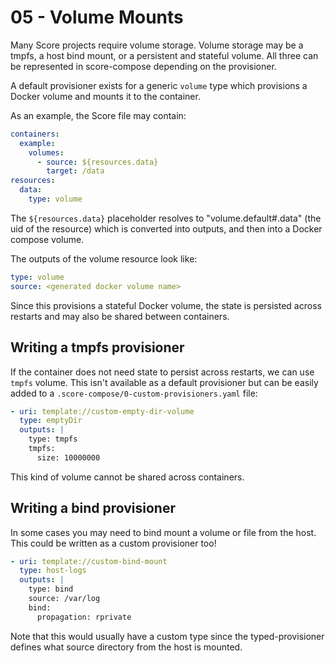 # 05 - Volume Mounts

Many Score projects require volume storage. Volume storage may be a tmpfs, a host bind mount, or a persistent and stateful volume. All three can be represented in score-compose depending on the provisioner.

A default provisioner exists for a generic `volume` type which provisions a Docker volume and mounts it to the container.

As an example, the Score file may contain:

```yaml
containers:
  example:
    volumes:
      - source: ${resources.data}
        target: /data
resources:
  data:
    type: volume
```

The `${resources.data}` placeholder resolves to "volume.default#<workload>.data" (the uid of the resource) which is converted into outputs, and then into a Docker compose volume.

The outputs of the volume resource look like:

```yaml
type: volume
source: <generated docker volume name>
```

Since this provisions a stateful Docker volume, the state is persisted across restarts and may also be shared between containers.

## Writing a tmpfs provisioner

If the container does not need state to persist across restarts, we can use `tmpfs` volume. This isn't available as a default provisioner but can be easily added to a `.score-compose/0-custom-provisioners.yaml` file:

```yaml
- uri: template://custom-empty-dir-volume
  type: emptyDir
  outputs: |
    type: tmpfs
    tmpfs:
      size: 10000000
```

This kind of volume cannot be shared across containers.

## Writing a bind provisioner

In some cases you may need to bind mount a volume or file from the host. This could be written as a custom provisioner too!

```yaml
- uri: template://custom-bind-mount
  type: host-logs
  outputs: |
    type: bind
    source: /var/log
    bind:
      propagation: rprivate
```

Note that this would usually have a custom type since the typed-provisioner defines what source directory from the host is mounted.
